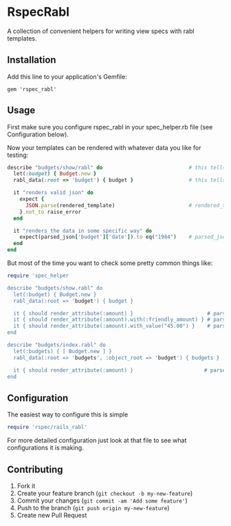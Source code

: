 # RspecRabl

A collection of convenient helpers for writing view specs with rabl templates.

## Installation

Add this line to your application's Gemfile:

    gem 'rspec_rabl'

## Usage

First make sure you configure rspec\_rabl in your spec\_helper.rb file (see Configuration below).

Now your templates can be rendered with whatever data you like for testing:

```ruby
describe "budgets/show/rabl" do                            # this tells us what template you want to test
  let(:budget) { Budget.new }
  rabl_data(:root => 'budget') { budget }                  # this tells us what data to use when rendering and what structure you expect the template to have (use root and object_root just like rabl)

  it "renders valid json" do
    expect {
      JSON.parse(rendered_template)                        # rendered_template is the rendered string
    }.not_to raise_error
  end

  it "renders the data in some specific way" do
    expect(parsed_json['budget']['date']).to eq("1984")    # parsed_json is the parsed out version of the rendered string
  end
end
```

But most of the time you want to check some pretty common things like:

```ruby
require 'spec_helper

describe "budgets/show.rabl" do
  let(:budget) { Budget.new }
  rabl_data(:root => 'budget') { budget }

  it { should render_attribute(:amount) }                        # parsed_json['budget']['amount'] == budget.amount
  it { should render_attribute(:amount).with(:friendly_amount) } # parsed_json['budget']['amount'] == budget.friendly_amount
  it { should render_attribute(:amount).with_value("45.00") }    # parsed_json['budget']['amount'] == "45.00"
end

describe "budgets/index.rabl" do
  let(:budgets) { [ Budget.new ] }
  rabl_data(:root => 'budgets', :object_root => 'budget') { budgets }

  it { should render_attribute(:amount) }                       # parsed_json['budgets'].first['budget']['amount'] == budgets.first.amount
end
```

## Configuration

The easiest way to configure this is simple

```ruby
require 'rspec/rails_rabl'
```

For more detailed configuration just look at that file to see what configurations it is making.

## Contributing

1. Fork it
2. Create your feature branch (`git checkout -b my-new-feature`)
3. Commit your changes (`git commit -am 'Add some feature'`)
4. Push to the branch (`git push origin my-new-feature`)
5. Create new Pull Request
